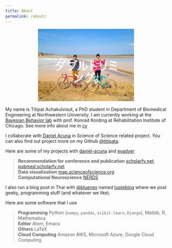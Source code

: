 ```yaml
---
title: About
permalink: /about/
---
```



<figure><center>
  <img width="300" src="/images/titipata.jpg" data-action="zoom"/>
</center></figure>


My name is Titipat Achakulvisut, a PhD student in Department of Biomedical Engineering at Northwestern University.
I am currently working at the [Bayesian Behavior lab](http://klab.smpp.northwestern.edu/wiki/index.php5/Main_Page)
with prof. Konrad Kording at Rehabilitation Institute of Chicago. See more info about me in
[cv](https://github.com/titipata/titipat_cv/raw/master/example/Titipat_CV.pdf)


I collaborate with [Daniel Acuna](http://www.scienceofscience.org/) in Science of Science related project.
You can also find out project more on my Github [@titipata](https://github.com/titipata).


Here are some of my projects with [daniel-acuna](https://github.com/daniel-acuna) and [evadyer](https://github.com/evadyer)
> **Recommendation for conference and publication** [scholarfy.net](http://www.scholarfy.net/), [pubmed.scholarfy.net](http://pubmed.scholarfy.net/) <br>
> **Data visualization** [map.scienceofscience.org](http://map.scienceofscience.org/) <br>
> **Computational Neuroscience** [NERDS](https://github.com/KordingLab/nerds)


I also run a blog post in Thai with [@bluenex](https://github.com/bluenex) named [tupleblog](http://tupleblog.github.io/)
where we post geeky, programming stuff (and whatever we like).


Here are some software that I use
> **Programming** Python (`numpy`, `pandas`, `scikit-learn`, `Django`), Matlab, R, Mathematica <br>
> **Editor** Atom, Emacs <br>
> **Others** LaTeX <br>
> **Cloud Computing** Amazon AWS, Microsoft Azure, Google Cloud Computing

